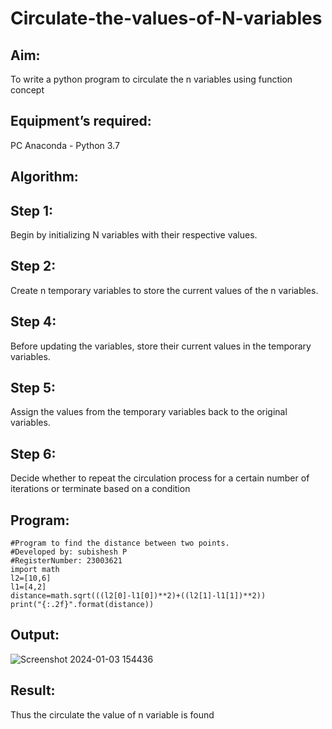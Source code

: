 # Circulate-the-values-of-N-variables
## Aim:
To write a python program to circulate the n variables using function concept
## Equipment’s required:
PC
Anaconda - Python 3.7
## Algorithm: 
## Step 1:
Begin by initializing N variables with their respective values.

## Step 2:
Create n temporary variables to store the current values of the n variables.

## Step 4:
Before updating the variables, store their current values in the temporary variables.

## Step 5:
Assign the values from the temporary variables back to the original variables.

## Step 6:
Decide whether to repeat the circulation process for a certain number of iterations or terminate based on a condition
## Program:
``````
#Program to find the distance between two points.
#Developed by: subishesh P
#RegisterNumber: 23003621
import math
l2=[10,6]
l1=[4,2]
distance=math.sqrt(((l2[0]-l1[0])**2)+((l2[1]-l1[1])**2))
print("{:.2f}".format(distance))
``````
## Output:
![Screenshot 2024-01-03 154436](https://github.com/akashmano/Circulate-the-values-of-N-variables/assets/137408306/801b6317-d962-4dfd-86ee-e1677d8bc7d8)

## Result:
Thus the circulate the value of n variable is found
